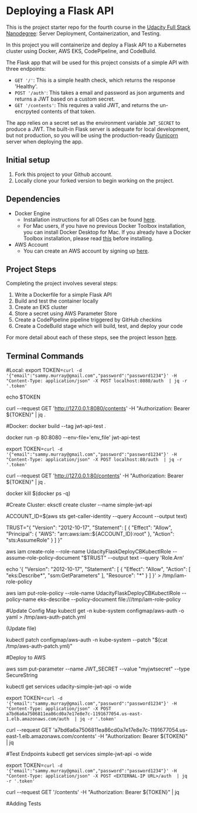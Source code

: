 # Deploying a Flask API

This is the project starter repo for the fourth course in the [Udacity Full Stack Nanodegree](https://www.udacity.com/course/full-stack-web-developer-nanodegree--nd004): Server Deployment, Containerization, and Testing.

In this project you will containerize and deploy a Flask API to a Kubernetes cluster using Docker, AWS EKS, CodePipeline, and CodeBuild.

The Flask app that will be used for this project consists of a simple API with three endpoints:

- `GET '/'`: This is a simple health check, which returns the response 'Healthy'. 
- `POST '/auth'`: This takes a email and password as json arguments and returns a JWT based on a custom secret.
- `GET '/contents'`: This requires a valid JWT, and returns the un-encrpyted contents of that token. 

The app relies on a secret set as the environment variable `JWT_SECRET` to produce a JWT. The built-in Flask server is adequate for local development, but not production, so you will be using the production-ready [Gunicorn](https://gunicorn.org/) server when deploying the app.

## Initial setup
1. Fork this project to your Github account.
2. Locally clone your forked version to begin working on the project.

## Dependencies

- Docker Engine
    - Installation instructions for all OSes can be found [here](https://docs.docker.com/install/).
    - For Mac users, if you have no previous Docker Toolbox installation, you can install Docker Desktop for Mac. If you already have a Docker Toolbox installation, please read [this](https://docs.docker.com/docker-for-mac/docker-toolbox/) before installing.
 - AWS Account
     - You can create an AWS account by signing up [here](https://aws.amazon.com/#).
     
## Project Steps

Completing the project involves several steps:

1. Write a Dockerfile for a simple Flask API
2. Build and test the container locally
3. Create an EKS cluster
4. Store a secret using AWS Parameter Store
5. Create a CodePipeline pipeline triggered by GitHub checkins
6. Create a CodeBuild stage which will build, test, and deploy your code

For more detail about each of these steps, see the project lesson [here](https://classroom.udacity.com/nanodegrees/nd004/parts/1d842ebf-5b10-4749-9e5e-ef28fe98f173/modules/ac13842f-c841-4c1a-b284-b47899f4613d/lessons/becb2dac-c108-4143-8f6c-11b30413e28d/concepts/092cdb35-28f7-4145-b6e6-6278b8dd7527).

## Terminal Commands

#Local:
export TOKEN=`curl -d '{"email":"sammy.murray@gmail.com","password":"password1234"}' -H "Content-Type: application/json" -X POST localhost:8080/auth  | jq -r '.token'`

echo $TOKEN

curl --request GET 'http://127.0.0.1:8080/contents' -H "Authorization: Bearer ${TOKEN}" | jq .

#Docker:
docker build --tag jwt-api-test .

docker run -p 80:8080 --env-file='env_file' jwt-api-test

export TOKEN=`curl -d '{"email":"sammy.murray@gmail.com","password":"password1234"}' -H "Content-Type: application/json" -X POST localhost:80/auth  | jq -r '.token'`

curl --request GET 'http://127.0.0.1:80/contents' -H "Authorization: Bearer ${TOKEN}" | jq .

docker kill $(docker ps -q)

#Create Cluster:
eksctl create cluster --name simple-jwt-api

ACCOUNT_ID=$(aws sts get-caller-identity --query Account --output text)

TRUST="{ \"Version\": \"2012-10-17\", \"Statement\": [ { \"Effect\": \"Allow\", \"Principal\": { \"AWS\": \"arn:aws:iam::${ACCOUNT_ID}:root\" }, \"Action\": \"sts:AssumeRole\" } ] }"

aws iam create-role --role-name UdacityFlaskDeployCBKubectlRole --assume-role-policy-document "$TRUST" --output text --query 'Role.Arn'

echo '{ "Version": "2012-10-17", "Statement": [ { "Effect": "Allow", "Action": [ "eks:Describe*", "ssm:GetParameters" ], "Resource": "*" } ] }' > /tmp/iam-role-policy 

aws iam put-role-policy --role-name UdacityFlaskDeployCBKubectlRole --policy-name eks-describe --policy-document file:///tmp/iam-role-policy

#Update Config Map
kubectl get -n kube-system configmap/aws-auth -o yaml > /tmp/aws-auth-patch.yml

(Update file)

kubectl patch configmap/aws-auth -n kube-system --patch "$(cat /tmp/aws-auth-patch.yml)"

#Deploy to AWS

aws ssm put-parameter --name JWT_SECRET --value "myjwtsecret" --type SecureString

kubectl get services udacity-simple-jwt-api -o wide

export TOKEN=`curl -d '{"email":"sammy.murray@gmail.com","password":"password1234"}' -H "Content-Type: application/json" -X POST a7bd6a6a7506811ea86cd0a7e17e8e7c-1191677054.us-east-1.elb.amazonaws.com/auth  | jq -r '.token'`

curl --request GET 'a7bd6a6a7506811ea86cd0a7e17e8e7c-1191677054.us-east-1.elb.amazonaws.com/contents' -H "Authorization: Bearer ${TOKEN}" | jq

#Test Endpoints
kubectl get services simple-jwt-api -o wide

export TOKEN=`curl -d '{"email":"sammy.murray@gmail.com","password":"password1234"}' -H "Content-Type: application/json" -X POST <EXTERNAL-IP URL>/auth  | jq -r '.token'`

curl --request GET '<EXTERNAL-IP URL>/contents' -H "Authorization: Bearer ${TOKEN}" | jq 

#Adding Tests







